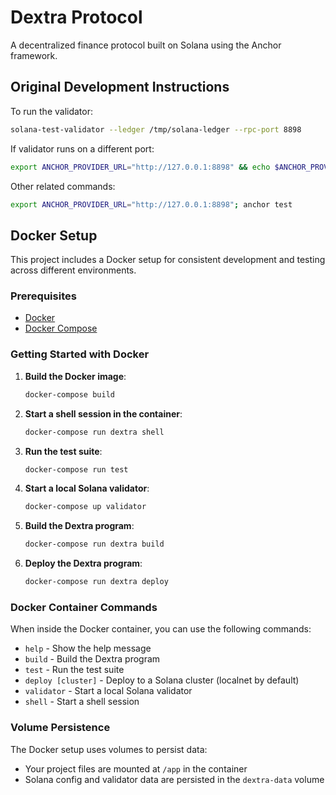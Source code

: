# Dextra Protocol

A decentralized finance protocol built on Solana using the Anchor framework.

## Original Development Instructions

To run the validator:

```bash
solana-test-validator --ledger /tmp/solana-ledger --rpc-port 8898
```

If validator runs on a different port:

```bash
export ANCHOR_PROVIDER_URL="http://127.0.0.1:8898" && echo $ANCHOR_PROVIDER_URL && anchor test
```

Other related commands:

```bash
export ANCHOR_PROVIDER_URL="http://127.0.0.1:8898"; anchor test
```

## Docker Setup

This project includes a Docker setup for consistent development and testing across different environments.

### Prerequisites

- [Docker](https://docs.docker.com/get-docker/)
- [Docker Compose](https://docs.docker.com/compose/install/)

### Getting Started with Docker

1. **Build the Docker image**:

   ```bash
   docker-compose build
   ```

2. **Start a shell session in the container**:

   ```bash
   docker-compose run dextra shell
   ```

3. **Run the test suite**:

   ```bash
   docker-compose run test
   ```

4. **Start a local Solana validator**:

   ```bash
   docker-compose up validator
   ```

5. **Build the Dextra program**:

   ```bash
   docker-compose run dextra build
   ```

6. **Deploy the Dextra program**:
   ```bash
   docker-compose run dextra deploy
   ```

### Docker Container Commands

When inside the Docker container, you can use the following commands:

- `help` - Show the help message
- `build` - Build the Dextra program
- `test` - Run the test suite
- `deploy [cluster]` - Deploy to a Solana cluster (localnet by default)
- `validator` - Start a local Solana validator
- `shell` - Start a shell session

### Volume Persistence

The Docker setup uses volumes to persist data:

- Your project files are mounted at `/app` in the container
- Solana config and validator data are persisted in the `dextra-data` volume
